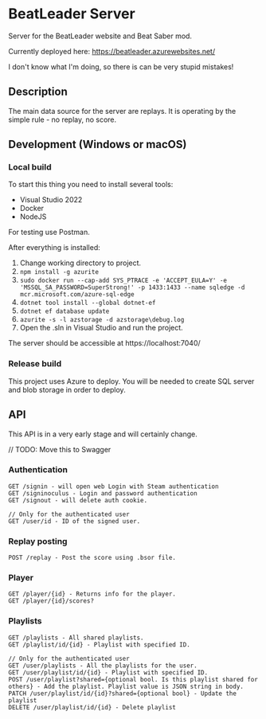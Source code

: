 # BeatLeader Server

Server for the BeatLeader website and Beat Saber mod.

Currently deployed here: https://beatleader.azurewebsites.net/

I don't know what I'm doing, so there is can be very stupid mistakes!

## Description

The main data source for the server are replays. It is operating by the simple rule - no replay, no score.

## Development (Windows or macOS)

### Local build

To start this thing you need to install several tools:

- Visual Studio 2022
- Docker
- NodeJS

For testing use Postman.

After everything is installed:

1) Change working directory to project.
2) `npm install -g azurite`
3) `sudo docker run --cap-add SYS_PTRACE -e 'ACCEPT_EULA=Y' -e 'MSSQL_SA_PASSWORD=SuperStrong!' -p 1433:1433 --name sqledge -d mcr.microsoft.com/azure-sql-edge`
4) `dotnet tool install --global dotnet-ef`
5) `dotnet ef database update`
6) `azurite -s -l azstorage -d azstorage\debug.log`
7) Open the .sln in Visual Studio and run the project.

The server should be accessible at https://localhost:7040/

### Release build

This project uses Azure to deploy. You will be needed to create SQL server and blob storage in order to deploy.

## API 

This API is in a very early stage and will certainly change.

// TODO: Move this to Swagger

### Authentication

```
GET /signin - will open web Login with Steam authentication
GET /signinoculus - Login and password authentication
GET /signout - will delete auth cookie.

// Only for the authenticated user
GET /user/id - ID of the signed user.
```

### Replay posting

```
POST /replay - Post the score using .bsor file.
```

### Player

```
GET /player/{id} - Returns info for the player.
GET /player/{id}/scores?
```

### Playlists

```
GET /playlists - All shared playlists.
GET /playlist/id/{id} - Playlist with specified ID.

// Only for the authenticated user
GET /user/playlists - All the playlists for the user.
GET /user/playlist/id/{id} - Playlist with specified ID.
POST /user/playlist?shared={optional bool. Is this playlist shared for others} - Add the playlist. Playlist value is JSON string in body.
PATCH /user/playlist/id/{id}?shared={optional bool} - Update the playlist
DELETE /user/playlist/id/{id} - Delete playlist
```